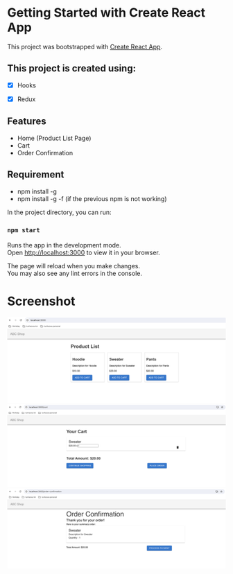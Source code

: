 # Getting Started with Create React App

This project was bootstrapped with [Create React App](https://github.com/facebook/create-react-app).

## This project is created using:

- [x] Hooks
- [x] Redux


## Features

- Home (Product List Page)
- Cart 
- Order Confirmation 

## Requirement

- npm install -g 
- npm install -g -f (if the previous npm is not working)

In the project directory, you can run:

### `npm start`

Runs the app in the development mode.\
Open [http://localhost:3000](http://localhost:3000) to view it in your browser.

The page will reload when you make changes.\
You may also see any lint errors in the console.


# Screenshot

<img src="src/assets/screenshot_1.png">
<img src="src/assets/screenshot_2 .png">
<img src="src/assets/screenshot_3.png">